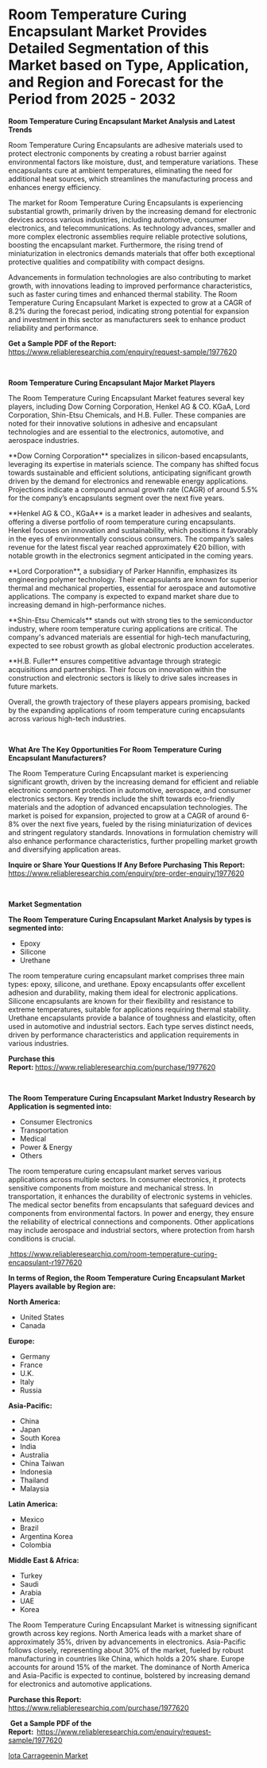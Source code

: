 <p><h1>Room Temperature Curing Encapsulant Market Provides Detailed Segmentation of this Market based on Type, Application, and Region and Forecast for the Period from 2025 - 2032</h1></p><p><strong>Room Temperature Curing Encapsulant Market Analysis and Latest Trends</strong></p>
<p><p>Room Temperature Curing Encapsulants are adhesive materials used to protect electronic components by creating a robust barrier against environmental factors like moisture, dust, and temperature variations. These encapsulants cure at ambient temperatures, eliminating the need for additional heat sources, which streamlines the manufacturing process and enhances energy efficiency.</p><p>The market for Room Temperature Curing Encapsulants is experiencing substantial growth, primarily driven by the increasing demand for electronic devices across various industries, including automotive, consumer electronics, and telecommunications. As technology advances, smaller and more complex electronic assemblies require reliable protective solutions, boosting the encapsulant market. Furthermore, the rising trend of miniaturization in electronics demands materials that offer both exceptional protective qualities and compatibility with compact designs.</p><p>Advancements in formulation technologies are also contributing to market growth, with innovations leading to improved performance characteristics, such as faster curing times and enhanced thermal stability. The Room Temperature Curing Encapsulant Market is expected to grow at a CAGR of 8.2% during the forecast period, indicating strong potential for expansion and investment in this sector as manufacturers seek to enhance product reliability and performance.</p></p>
<p><strong>Get a Sample PDF of the Report:&nbsp;</strong> <a href="https://www.reliableresearchiq.com/enquiry/request-sample/1977620?utm_campaign=2780&utm_medium=2&utm_source=Github&utm_content=ia&utm_term=03042025&utm_id=room-temperature-curing-encapsulant">https://www.reliableresearchiq.com/enquiry/request-sample/1977620</a></p>
<p>&nbsp;</p>
<p><strong>Room Temperature Curing Encapsulant Major Market Players</strong></p>
<p><p>The Room Temperature Curing Encapsulant Market features several key players, including Dow Corning Corporation, Henkel AG & CO. KGaA, Lord Corporation, Shin-Etsu Chemicals, and H.B. Fuller. These companies are noted for their innovative solutions in adhesive and encapsulant technologies and are essential to the electronics, automotive, and aerospace industries.</p><p>**Dow Corning Corporation** specializes in silicon-based encapsulants, leveraging its expertise in materials science. The company has shifted focus towards sustainable and efficient solutions, anticipating significant growth driven by the demand for electronics and renewable energy applications. Projections indicate a compound annual growth rate (CAGR) of around 5.5% for the company’s encapsulants segment over the next five years.</p><p>**Henkel AG & CO., KGaA** is a market leader in adhesives and sealants, offering a diverse portfolio of room temperature curing encapsulants. Henkel focuses on innovation and sustainability, which positions it favorably in the eyes of environmentally conscious consumers. The company’s sales revenue for the latest fiscal year reached approximately €20 billion, with notable growth in the electronics segment anticipated in the coming years.</p><p>**Lord Corporation**, a subsidiary of Parker Hannifin, emphasizes its engineering polymer technology. Their encapsulants are known for superior thermal and mechanical properties, essential for aerospace and automotive applications. The company is expected to expand market share due to increasing demand in high-performance niches.</p><p>**Shin-Etsu Chemicals** stands out with strong ties to the semiconductor industry, where room temperature curing applications are critical. The company's advanced materials are essential for high-tech manufacturing, expected to see robust growth as global electronic production accelerates.</p><p>**H.B. Fuller** ensures competitive advantage through strategic acquisitions and partnerships. Their focus on innovation within the construction and electronic sectors is likely to drive sales increases in future markets.</p><p>Overall, the growth trajectory of these players appears promising, backed by the expanding applications of room temperature curing encapsulants across various high-tech industries.</p></p>
<p>&nbsp;</p>
<p><strong>What Are The Key Opportunities For Room Temperature Curing Encapsulant Manufacturers?</strong></p>
<p><p>The Room Temperature Curing Encapsulant market is experiencing significant growth, driven by the increasing demand for efficient and reliable electronic component protection in automotive, aerospace, and consumer electronics sectors. Key trends include the shift towards eco-friendly materials and the adoption of advanced encapsulation technologies. The market is poised for expansion, projected to grow at a CAGR of around 6-8% over the next five years, fueled by the rising miniaturization of devices and stringent regulatory standards. Innovations in formulation chemistry will also enhance performance characteristics, further propelling market growth and diversifying application areas.</p></p>
<p><strong>Inquire or Share Your Questions If Any Before Purchasing This Report:</strong> <a href="https://www.reliableresearchiq.com/enquiry/pre-order-enquiry/1977620?utm_campaign=2780&utm_medium=2&utm_source=Github&utm_content=ia&utm_term=03042025&utm_id=room-temperature-curing-encapsulant">https://www.reliableresearchiq.com/enquiry/pre-order-enquiry/1977620</a></p>
<p>&nbsp;</p>
<p><strong>Market Segmentation</strong></p>
<p><strong>The Room Temperature Curing Encapsulant Market Analysis by types is segmented into:</strong></p>
<p><ul><li>Epoxy</li><li>Silicone</li><li>Urethane</li></ul></p>
<p><p>The room temperature curing encapsulant market comprises three main types: epoxy, silicone, and urethane. Epoxy encapsulants offer excellent adhesion and durability, making them ideal for electronic applications. Silicone encapsulants are known for their flexibility and resistance to extreme temperatures, suitable for applications requiring thermal stability. Urethane encapsulants provide a balance of toughness and elasticity, often used in automotive and industrial sectors. Each type serves distinct needs, driven by performance characteristics and application requirements in various industries.</p></p>
<p><strong>Purchase this Report:&nbsp;</strong><a href="https://www.reliableresearchiq.com/purchase/1977620?utm_campaign=2780&utm_medium=2&utm_source=Github&utm_content=ia&utm_term=03042025&utm_id=room-temperature-curing-encapsulant">https://www.reliableresearchiq.com/purchase/1977620</a></p>
<p>&nbsp;</p>
<p><strong>The Room Temperature Curing Encapsulant Market Industry Research by Application is segmented into:</strong></p>
<p><ul><li>Consumer Electronics</li><li>Transportation</li><li>Medical</li><li>Power & Energy</li><li>Others</li></ul></p>
<p><p>The room temperature curing encapsulant market serves various applications across multiple sectors. In consumer electronics, it protects sensitive components from moisture and mechanical stress. In transportation, it enhances the durability of electronic systems in vehicles. The medical sector benefits from encapsulants that safeguard devices and components from environmental factors. In power and energy, they ensure the reliability of electrical connections and components. Other applications may include aerospace and industrial sectors, where protection from harsh conditions is crucial.</p></p>
<p><a href="https://www.reliableresearchiq.com/room-temperature-curing-encapsulant-r1977620?utm_campaign=2780&utm_medium=2&utm_source=Github&utm_content=ia&utm_term=03042025&utm_id=room-temperature-curing-encapsulant">&nbsp;https://www.reliableresearchiq.com/room-temperature-curing-encapsulant-r1977620</a></p>
<p><strong>In terms of Region, the Room Temperature Curing Encapsulant Market Players available by Region are:</strong></p>
<p>
    <p> <strong> North America: </strong>
        <ul>
            <li>United States</li>
            <li>Canada</li>
        </ul>
        </p> 
    <p> <strong> Europe: </strong>
        <ul>
            <li>Germany</li>
            <li>France</li>
            <li>U.K.</li>
            <li>Italy</li>
            <li>Russia</li>
        </ul>
        </p> 
    <p> <strong> Asia-Pacific: </strong>
        <ul>
            <li>China</li>
            <li>Japan</li>
            <li>South Korea</li>
            <li>India</li>
            <li>Australia</li>
            <li>China Taiwan</li>
            <li>Indonesia</li>
            <li>Thailand</li>
            <li>Malaysia</li>
        </ul>
        </p> 
    <p> <strong> Latin America: </strong>
        <ul>
            <li>Mexico</li>
            <li>Brazil</li>
            <li>Argentina Korea</li>
            <li>Colombia</li>
        </ul>
        </p> 
    <p> <strong> Middle East & Africa: </strong>
        <ul>
            <li>Turkey</li>
            <li>Saudi</li>
            <li>Arabia</li>
            <li>UAE</li>
            <li>Korea</li>
        </ul>
    </p>
    </p>
<p><p>The Room Temperature Curing Encapsulant Market is witnessing significant growth across key regions. North America leads with a market share of approximately 35%, driven by advancements in electronics. Asia-Pacific follows closely, representing about 30% of the market, fueled by robust manufacturing in countries like China, which holds a 20% share. Europe accounts for around 15% of the market. The dominance of North America and Asia-Pacific is expected to continue, bolstered by increasing demand for electronics and automotive applications.</p></p>
<p><strong>Purchase this Report: </strong><a href="https://www.reliableresearchiq.com/purchase/1977620?utm_campaign=2780&utm_medium=2&utm_source=Github&utm_content=ia&utm_term=03042025&utm_id=room-temperature-curing-encapsulant">https://www.reliableresearchiq.com/purchase/1977620</a></p>
<p>&nbsp;<strong>Get a Sample PDF of the Report:&nbsp;&nbsp;</strong><a href="https://www.reliableresearchiq.com/enquiry/request-sample/1977620?utm_campaign=2780&utm_medium=2&utm_source=Github&utm_content=ia&utm_term=03042025&utm_id=room-temperature-curing-encapsulant">https://www.reliableresearchiq.com/enquiry/request-sample/1977620</a></p>
<p><strong></strong></p>
<p><p><a href="https://github.com/celpabembes/Market-Research-Report-List-1/blob/main/iota-carrageenin-market.md?utm_campaign=2780&utm_medium=2&utm_source=Github&utm_content=ia&utm_term=03042025&utm_id=room-temperature-curing-encapsulant">Iota Carrageenin Market</a></p></p>